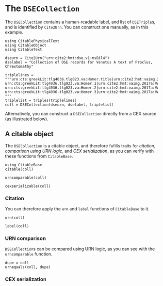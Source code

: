# The `DSECollection`

The `DSECollection` contains a human-readable label, and list of `DSETriple`s, and is identified by `Cite2Urn`.  You can construct one manually, as in this example.

```@example coll
using CitablePhysicalText
using CitableObject
using CitableText

dseurn = Cite2Urn("urn:cite2:hmt:dse.v1:msBil4")
dselabel = "Collection of DSE records for Venetus A text of Proclus, Chrestomathy"

triplelines = """urn:cts:greekLit:tlg4036.tlg023.va:Homer.title|urn:cite2:hmt:vaimg.2017a:VA001RN_0002@0.1580,0.1633,0.4740,0.05302|urn:cite2:hmt:msA.v1:1r
urn:cts:greekLit:tlg4036.tlg023.va:Homer.1|urn:cite2:hmt:vaimg.2017a:VA001RN_0002@0.1335,0.2054,0.4637,0.04139|urn:cite2:hmt:msA.v1:1r
urn:cts:greekLit:tlg4036.tlg023.va:Homer.2|urn:cite2:hmt:vaimg.2017a:VA001RN_0002@0.1553,0.2292,0.4508,0.04678|urn:cite2:hmt:msA.v1:1r
urn:cts:greekLit:tlg4036.tlg023.va:Homer.3|urn:cite2:hmt:vaimg.2017a:VA001RN_0002@0.1449,0.2620,0.4641,0.05869|urn:cite2:hmt:msA.v1:1r
"""
triplelist = triples(triplelines)
coll = DSECollection(dseurn, dselabel, triplelist)
```

Alternatively, you can construct a `DSECollection` directly from a CEX source (as illustrated below).

## A citable object

The `DSECollection` is a citable object, and therefore fufills traits for *citation*, *comparison using URN logic*, and *CEX serialization*, as you can verify with these functions from `CitableBase`.

```@example coll
using CitableBase
citable(coll)
```

```@example coll
urncomparable(coll)
```

```@example coll
cexserializable(coll)
```



### Citation

You can therefore apply the `urn` and `label` functions of `CitableBase` to it.

```@example coll
urn(coll)
```

```@example coll
label(coll)
```

### URN comparison

`DSECollection`s can be compared using URN logic, as you can see with the `urncomparable` function.


```@example coll
dupe = coll
urnequals(coll, dupe)
```


### CEX serialization
